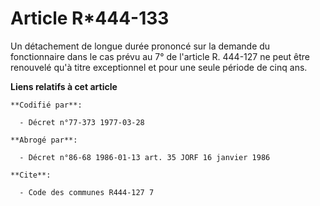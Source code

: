 # Article R*444-133

Un détachement de longue durée prononcé sur la demande du fonctionnaire dans le cas prévu au 7° de l'article R. 444-127 ne
peut être renouvelé qu'à titre exceptionnel et pour une seule période de cinq ans.

**Liens relatifs à cet article**

	**Codifié par**:

	  - Décret n°77-373 1977-03-28

	**Abrogé par**:

	  - Décret n°86-68 1986-01-13 art. 35 JORF 16 janvier 1986

	**Cite**:

	  - Code des communes R444-127 7
